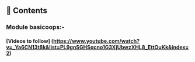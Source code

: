 ## 📖 Contents


### Module basicoops:- 
#### [Videos to follow] (https://www.youtube.com/watch?v=_Ya6CN13t8k&list=PL9gnSGHSqcno1G3XjUbwzXHL8_EttOuKk&index=2)